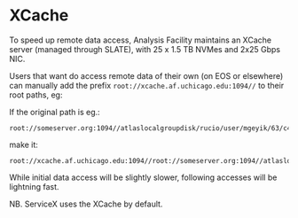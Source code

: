# XCache

To speed up remote data access, Analysis Facility maintains an XCache server (managed through SLATE), with 25 x 1.5 TB NVMes and 2x25 Gbps NIC.

Users that want do access remote data of their own (on EOS or elsewhere) can manually add the prefix `root://xcache.af.uchicago.edu:1094//` to their root paths, eg:

If the original path is eg.:

    root://someserver.org:1094//atlaslocalgroupdisk/rucio/user/mgeyik/63/c4/user.mgeyik.26617246._000006.out.root

make it:

    root://xcache.af.uchicago.edu:1094//root://someserver.org:1094//atlaslocalgroupdisk/rucio/user/mgeyik/63/c4/user.mgeyik.26617246._000006.out.root

While initial data access will be slightly slower, following accesses will be lightning fast.

NB. ServiceX uses the XCache by default.
